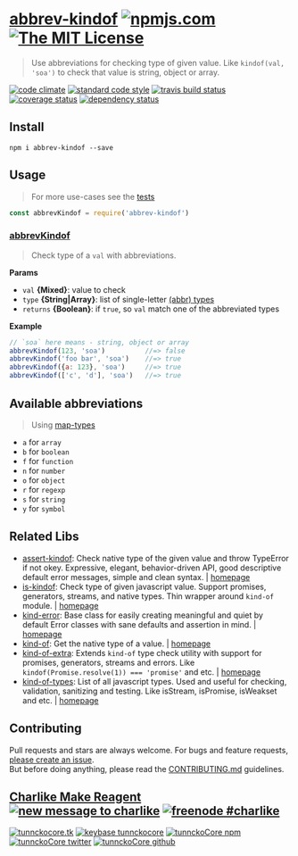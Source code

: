 # [abbrev-kindof][author-www-url] [![npmjs.com][npmjs-img]][npmjs-url] [![The MIT License][license-img]][license-url] 

> Use abbreviations for checking type of given value. Like `kindof(val, 'soa')` to check that value is string, object or array.

[![code climate][codeclimate-img]][codeclimate-url] [![standard code style][standard-img]][standard-url] [![travis build status][travis-img]][travis-url] [![coverage status][coveralls-img]][coveralls-url] [![dependency status][david-img]][david-url]


## Install
```
npm i abbrev-kindof --save
```


## Usage
> For more use-cases see the [tests](./test.js)

```js
const abbrevKindof = require('abbrev-kindof')
```

### [abbrevKindof](index.js#L31)
> Check type of a `val` with abbreviations.

**Params**

* `val` **{Mixed}**: value to check
* `type` **{String|Array}**: list of single-letter [(abbr) types](https://github.com/jonschlinkert/map-types)
* `returns` **{Boolean}**: if `true`, so `val` match one of the abbreviated types

**Example**

```js
// `soa` here means - string, object or array
abbrevKindof(123, 'soa')          //=> false
abbrevKindof('foo bar', 'soa')    //=> true
abbrevKindof({a: 123}, 'soa')     //=> true
abbrevKindof(['c', 'd'], 'soa')   //=> true
```

## Available abbreviations
> Using [map-types](https://github.com/jonschlinkert/map-types)

- `a` for `array`
- `b` for `boolean`
- `f` for `function`
- `n` for `number`
- `o` for `object`
- `r` for `regexp`
- `s` for `string`
- `y` for `symbol`


## Related Libs
* [assert-kindof](https://www.npmjs.com/package/assert-kindof): Check native type of the given value and throw TypeError if not okey. Expressive, elegant, behavior-driven API, good descriptive default error messages, simple and clean syntax. | [homepage](https://github.com/tunnckoCore/assert-kindof)
* [is-kindof](https://www.npmjs.com/package/is-kindof): Check type of given javascript value. Support promises, generators, streams, and native types. Thin wrapper around `kind-of` module. | [homepage](https://github.com/tunnckocore/is-kindof)
* [kind-error](https://www.npmjs.com/package/kind-error): Base class for easily creating meaningful and quiet by default Error classes with sane defaults and assertion in mind. | [homepage](https://github.com/tunnckocore/kind-error)
* [kind-of](https://www.npmjs.com/package/kind-of): Get the native type of a value. | [homepage](https://github.com/jonschlinkert/kind-of)
* [kind-of-extra](https://www.npmjs.com/package/kind-of-extra): Extends `kind-of` type check utility with support for promises, generators, streams and errors. Like `kindof(Promise.resolve(1)) === 'promise'` and etc. | [homepage](https://github.com/tunnckocore/kind-of-extra)
* [kind-of-types](https://www.npmjs.com/package/kind-of-types): List of all javascript types. Used and useful for checking, validation, sanitizing and testing. Like isStream, isPromise, isWeakset and etc. | [homepage](https://github.com/tunnckocore/kind-of-types)


## Contributing
Pull requests and stars are always welcome. For bugs and feature requests, [please create an issue](https://github.com/tunnckoCore/abbrev-kindof/issues/new).  
But before doing anything, please read the [CONTRIBUTING.md](./CONTRIBUTING.md) guidelines.


## [Charlike Make Reagent](http://j.mp/1stW47C) [![new message to charlike][new-message-img]][new-message-url] [![freenode #charlike][freenode-img]][freenode-url]

[![tunnckocore.tk][author-www-img]][author-www-url] [![keybase tunnckocore][keybase-img]][keybase-url] [![tunnckoCore npm][author-npm-img]][author-npm-url] [![tunnckoCore twitter][author-twitter-img]][author-twitter-url] [![tunnckoCore github][author-github-img]][author-github-url]


[npmjs-url]: https://www.npmjs.com/package/abbrev-kindof
[npmjs-img]: https://img.shields.io/npm/v/abbrev-kindof.svg?label=abbrev-kindof

[license-url]: https://github.com/tunnckoCore/abbrev-kindof/blob/master/LICENSE
[license-img]: https://img.shields.io/badge/license-MIT-blue.svg


[codeclimate-url]: https://codeclimate.com/github/tunnckoCore/abbrev-kindof
[codeclimate-img]: https://img.shields.io/codeclimate/github/tunnckoCore/abbrev-kindof.svg

[travis-url]: https://travis-ci.org/tunnckoCore/abbrev-kindof
[travis-img]: https://img.shields.io/travis/tunnckoCore/abbrev-kindof.svg

[coveralls-url]: https://coveralls.io/r/tunnckoCore/abbrev-kindof
[coveralls-img]: https://img.shields.io/coveralls/tunnckoCore/abbrev-kindof.svg

[david-url]: https://david-dm.org/tunnckoCore/abbrev-kindof
[david-img]: https://img.shields.io/david/tunnckoCore/abbrev-kindof.svg

[standard-url]: https://github.com/feross/standard
[standard-img]: https://img.shields.io/badge/code%20style-standard-brightgreen.svg


[author-www-url]: http://www.tunnckocore.tk
[author-www-img]: https://img.shields.io/badge/www-tunnckocore.tk-fe7d37.svg

[keybase-url]: https://keybase.io/tunnckocore
[keybase-img]: https://img.shields.io/badge/keybase-tunnckocore-8a7967.svg

[author-npm-url]: https://www.npmjs.com/~tunnckocore
[author-npm-img]: https://img.shields.io/badge/npm-~tunnckocore-cb3837.svg

[author-twitter-url]: https://twitter.com/tunnckoCore
[author-twitter-img]: https://img.shields.io/badge/twitter-@tunnckoCore-55acee.svg

[author-github-url]: https://github.com/tunnckoCore
[author-github-img]: https://img.shields.io/badge/github-@tunnckoCore-4183c4.svg

[freenode-url]: http://webchat.freenode.net/?channels=charlike
[freenode-img]: https://img.shields.io/badge/freenode-%23charlike-5654a4.svg

[new-message-url]: https://github.com/tunnckoCore/messages
[new-message-img]: https://img.shields.io/badge/ask%20me-anything-green.svg